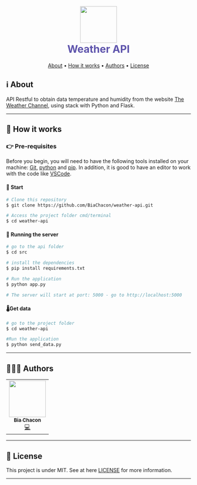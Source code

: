 <h1 align="center" style="color:#5e54ac; font-weight:bold;">
     <img 
    src="https://user-images.githubusercontent.com/42190754/111989222-42a7a800-8af0-11eb-97cb-e1dc5a79279e.png"
    float="center"
    width="100" height="100"
    />
    <br/>
  Weather API
</h1>

<p align="center">
 <a href="#ℹ%EF%B8%8F-about">About</a> •
 <a href="#-how-it-works">How it works</a> •
 <a href="#-authors">Authors</a> •
 <a href="#-license">License</a>
</p>

## ℹ️ About

API Restful to obtain data temperature and humidity from the website [The Weather Channel](https://weather.com/), using stack with Python and Flask.

---

## 🚀 How it works

### 👉 Pre-requisites

Before you begin, you will need to have the following tools installed on your machine: [Git](https://git-scm.com), [python](https://www.python.org/) and [pip](https://pypi.org/project/pip/). In addition, it is good to have an editor to work with the code like [VSCode](https://code.visualstudio.com/).

#### 🏁 Start

```bash
# Clone this repository
$ git clone https://github.com/BiaChacon/weather-api.git

# Access the project folder cmd/terminal
$ cd weather-api
```

#### 🎲 Running the server

```bash
# go to the api folder
$ cd src

# install the dependencies
$ pip install requirements.txt

# Run the application
$ python app.py

# The server will start at port: 5000 - go to http://localhost:5000
```

#### 🌡Get data

```bash
# go to the project folder
$ cd weather-api

#Run the application
$ python send_data.py
```

---

## 👩🏽‍💻 Authors

<table>
  <tr>
    <td align="center"><a href="https://github.com/biachacon"><img src="https://avatars1.githubusercontent.com/u/42190754?s=460&u=a5cbe42a4868b2bac9615226044b9cec15cee418&v=4" width="100px;" alt=""/><br /><sub><b>Bia Chacon</b></sub></a><br /><a href="https://github.com/BiaChacon/weather-api" title="Code">💻</a></td>
  <tr>
</table>

---

## 📝 License

This project is under MIT. See at here [LICENSE](https://github.com/BiaChacon/weather-api/blob/main/LICENSE) for more information.

---
